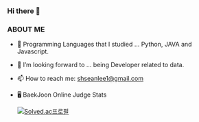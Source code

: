 ### Hi there 👋


### ABOUT ME
- 🔭 Programming Languages that I studied ... Python, JAVA and Javascript.
- 🌱 I’m looking forward to ... being Developer related to data.
- 📫 How to reach me: shseanlee1@gmail.com
- 🖥️ BaekJoon Online Judge Stats
 
    [![Solved.ac프로필](http://mazassumnida.wtf/api/generate_badge?boj=shseanlee2)](https://solved.ac/shseanlee2)
